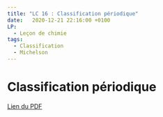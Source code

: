 ```yaml
---
title: "LC 16 : Classification périodique"
date:   2020-12-21 22:16:00 +0100
LP:
  - Leçon de chimie
tags:
  - Classification
  - Michelson
---
```


# Classification périodique

[Lien du PDF](/assets/pdf/LC16.pdf)

<object class="pdf fitvidsignore" data="/assets/pdf/LC16.pdf" type="application/pdf"></object>
